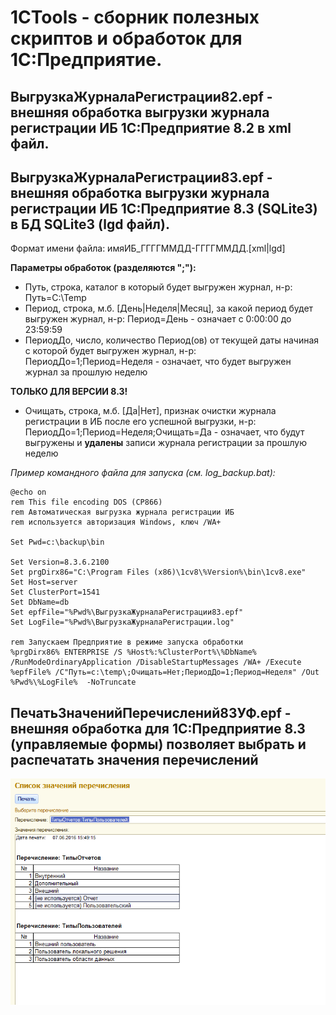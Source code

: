 # 1CTools - сборник полезных скриптов и обработок для 1С:Предприятие.

## ВыгрузкаЖурналаРегистрации82.epf - внешняя обработка выгрузки журнала регистрации ИБ 1С:Предприятие 8.2 в xml файл.

## ВыгрузкаЖурналаРегистрации83.epf - внешняя обработка выгрузки журнала регистрации ИБ 1С:Предприятие 8.3 (SQLite3) в БД SQLite3 (lgd файл).

Формат имени файла: имяИБ_ГГГГММДД-ГГГГММДД.[xml|lgd] 

**Параметры обработок (разделяются ";"):**

- Путь, строка, каталог в который будет выгружен журнал, н-р: Путь=C:\Temp
- Период, строка, м.б. [День|Неделя|Месяц], за какой период будет выгружен журнал, н-р: Период=День - означает с 0:00:00 до 23:59:59
- ПериодДо, число, количество Период(ов) от текущей даты начиная с которой будет выгружен журнал, н-р: ПериодДо=1;Период=Неделя - означает, что будет выгружен журнал за прошлую неделю

__ТОЛЬКО ДЛЯ ВЕРСИИ 8.3!__
- Очищать, строка, м.б. [Да|Нет], признак очистки журнала регистрации в ИБ после его успешной выгрузки, н-р: ПериодДо=1;Период=Неделя;Очищать=Да - означает, что будут выгружены и **удалены** записи журнала регистрации за прошлую неделю

*Пример командного файла для запуска (см. log_backup.bat):*

```
@echo on
rem This file encoding DOS (CP866)
rem Автоматическая выгрузка журнала регистрации ИБ
rem используется авторизация Windows, ключ /WA+

Set Pwd=c:\backup\bin

Set Version=8.3.6.2100
Set prgDirx86="C:\Program Files (x86)\1cv8\%Version%\bin\1cv8.exe"
Set Host=server
Set ClusterPort=1541
Set DbName=db
Set epfFile="%Pwd%\ВыгрузкаЖурналаРегистрации83.epf"
Set LogFile="%Pwd%\ВыгрузкаЖурналаРегистрации.log"

rem Запускаем Предприятие в режиме запуска обработки
%prgDirx86% ENTERPRISE /S %Host%:%ClusterPort%\%DbName% /RunModeOrdinaryApplication /DisableStartupMessages /WA+ /Execute %epfFile% /C"Путь=c:\temp\;Очищать=Нет;ПериодДо=1;Период=Неделя" /Out %Pwd%\%LogFile%  -NoTruncate
```

## ПечатьЗначенийПеречислений83УФ.epf - внешняя обработка для 1С:Предприятие 8.3 (управляемые формы) позволяет выбрать и распечатать значения перечислений

![alt text](scrshot1.png "Печать значений перечислений для 8.3")